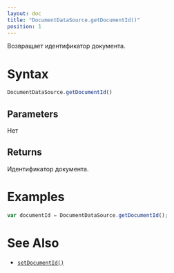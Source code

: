 ```yaml
---
layout: doc
title: "DocumentDataSource.getDocumentId()"
position: 1
---
```


Возвращает идентификатор документа.

# Syntax

```js
DocumentDataSource.getDocumentId()
```

## Parameters

Нет

## Returns

Идентификатор документа.

# Examples

```js
var documentId = DocumentDataSource.getDocumentId();
```

# See Also

* [`setDocumentId()`](../DocumentDataSource.setDocumentId/)
